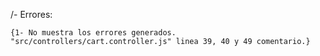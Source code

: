 /- Errores:

    {1- No muestra los errores generados. "src/controllers/cart.controller.js" linea 39, 40 y 49 comentario.}

